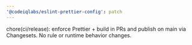 ```yaml
---
'@codeiqlabs/eslint-prettier-config': patch
---
```


chore(ci/release): enforce Prettier + build in PRs and publish on main via Changesets. No rule or
runtime behavior changes.
